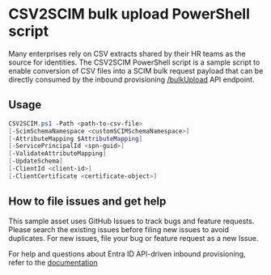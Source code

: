 # CSV2SCIM bulk upload PowerShell script
Many enterprises rely on CSV extracts shared by their HR teams as the source for identities. The CSV2SCIM PowerShell script is a sample script to enable conversion of CSV files into a SCIM bulk request payload that can be directly consumed by the inbound provisioning [/bulkUpload](https://learn.microsoft.com/graph/api/synchronization-synchronizationjob-post-bulkupload) API endpoint. 

## Usage

```powershell
CSV2SCIM.ps1 -Path <path-to-csv-file> 
[-ScimSchemaNamespace <customSCIMSchemaNamespace>] 
[-AttributeMapping $AttributeMapping] 
[-ServicePrincipalId <spn-guid>] 
[-ValidateAttributeMapping]
[-UpdateSchema]
[-ClientId <client-id>]
[-ClientCertificate <certificate-object>]
```
## How to file issues and get help  

This sample asset uses GitHub Issues to track bugs and feature requests. Please search the existing 
issues before filing new issues to avoid duplicates.  For new issues, file your bug or 
feature request as a new Issue.

For help and questions about Entra ID API-driven inbound provisioning, refer to the [documentation](https://aka.ms/Entra/ProvisionFromAnySource)

